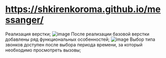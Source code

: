# https://shkirenkoroma.github.io/messanger/
Реализация верстки;
![image](https://user-images.githubusercontent.com/61347452/223968853-46b9beb3-409d-48d7-b7b9-66176af6840c.png)
После реализации базовой верстки добавлены ряд функциональных особенностей;
![image](https://user-images.githubusercontent.com/61347452/223969701-2c72d214-8e65-49f9-a72c-b1b39db0b0fb.png)
Выбор типа звонков доступен после выбора периода времени, за который необходимо просмотреть вызовы;
